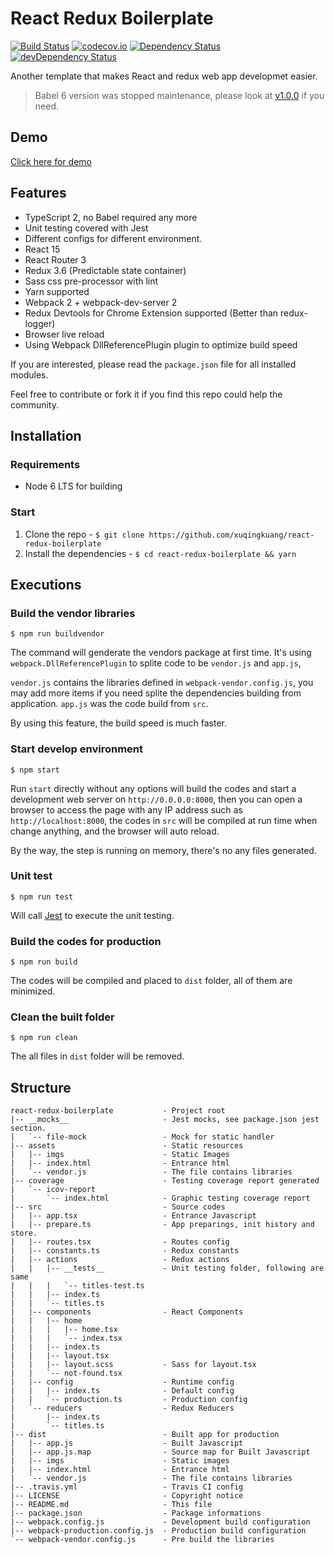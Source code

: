 # React Redux Boilerplate

[![Build Status](https://travis-ci.org/xuqingkuang/react-redux-boilerplate.svg?branch=master)](https://travis-ci.org/xuqingkuang/react-redux-boilerplate)
[![codecov.io](https://codecov.io/github/xuqingkuang/react-redux-boilerplate/coverage.svg?branch=master)](https://codecov.io/github/xuqingkuang/react-redux-boilerplate?branch=master)
[![Dependency Status](https://david-dm.org/xuqingkuang/react-redux-boilerplate.svg)](https://david-dm.org/xuqingkuang/react-redux-boilerplate)
[![devDependency Status](https://david-dm.org/xuqingkuang/react-redux-boilerplate/dev-status.svg)](https://david-dm.org/xuqingkuang/react-redux-boilerplate#info=devDependencies)

Another template that makes React and redux web app developmet easier.

> Babel 6 version was stopped maintenance, please look at [v1.0.0](https://github.com/xuqingkuang/react-redux-boilerplate/releases/tag/v1.0.0) if you need.

## Demo

[Click here for demo](http://xuqingkuang.github.io/react-redux-boilerplate)

## Features

* TypeScript 2, no Babel required any more
* Unit testing covered with Jest
* Different configs for different environment.
* React 15
* React Router 3
* Redux 3.6 (Predictable state container)
* Sass css pre-processor with lint
* Yarn supported
* Webpack 2 + webpack-dev-server 2
* Redux Devtools for Chrome Extension supported (Better than redux-logger)
* Browser live reload
* Using Webpack DllReferencePlugin plugin to optimize build speed

If you are interested, please read the `package.json` file for all installed modules.

Feel free to contribute or fork it if you find this repo could help the community.

## Installation

### Requirements

* Node 6 LTS for building

### Start

1. Clone the repo - `$ git clone https://github.com/xuqingkuang/react-redux-boilerplate`
2. Install the dependencies - `$ cd react-redux-boilerplate && yarn`

## Executions

### Build the vendor libraries

    $ npm run buildvendor

The command will genderate the vendors package at first time. It's using `webpack.DllReferencePlugin`
to splite code to be `vendor.js` and `app.js`,

`vendor.js` contains the libraries defined in `webpack-vendor.config.js`, you may add more
items if you need splite the dependencies building from application.
`app.js` was the code build from `src`.

By using this feature, the build speed is much faster.

### Start develop environment

    $ npm start

Run `start` directly without any options will build the codes and start a
development web server on `http://0.0.0.0:8000`, then you can open a browser to
access the page with any IP address such as `http://localhost:8000`,
the codes in `src` will be compiled at run time when change anything, and the
browser will auto reload.

By the way, the step is running on memory, there's no any files generated.

### Unit test

    $ npm run test

Will call [Jest](http://facebook.github.io/jest) to execute the unit testing.

### Build the codes for production

    $ npm run build

The codes will be compiled and placed to `dist` folder, all of them are
minimized.

###  Clean the built folder

    $ npm run clean

The all files in `dist` folder will be removed.

## Structure

    react-redux-boilerplate           - Project root
    |-- __mocks__                     - Jest mocks, see package.json jest section.
    |   `-- file-mock                 - Mock for static handler
    |-- assets                        - Static resources
    |   |-- imgs                      - Static Images
    |   |-- index.html                - Entrance html
    |   `-- vendor.js                 - The file contains libraries
    |-- coverage                      - Testing coverage report generated
    |   `-- icov-report
    |       `-- index.html            - Graphic testing coverage report
    |-- src                           - Source codes
    |   |-- app.tsx                   - Entrance Javascript
    |   |-- prepare.ts                - App preparings, init history and store.
    |   |-- routes.tsx                - Routes config
    |   |-- constants.ts              - Redux constants
    |   |-- actions                   - Redux actions
    |   |   |-- __tests__             - Unit testing folder, following are same
    |   |   |   `-- titles-test.ts
    |   |   |-- index.ts
    |   |   `-- titles.ts
    |   |-- components                - React Components
    |   |   |-- home
    |   |   |   |-- home.tsx
    |   |   |   `-- index.tsx
    |   |   |-- index.ts
    |   |   |-- layout.tsx
    |   |   |-- layout.scss           - Sass for layout.tsx
    |   |   `-- not-found.tsx
    |   |-- config                    - Runtime config
    |   |   |-- index.ts              - Default config
    |   |   `-- production.ts         - Production config
    |   `-- reducers                  - Redux Reducers
    |       |-- index.ts
    |       `-- titles.ts
    |-- dist                          - Built app for production
    |   |-- app.js                    - Built Javascript
    |   |-- app.js.map                - Source map for Built Javascript
    |   |-- imgs                      - Static images
    |   |-- index.html                - Entrance html
    |   `-- vendor.js                 - The file contains libraries
    |-- .travis.yml                   - Travis CI config
    |-- LICENSE                       - Copyright notice
    |-- README.md                     - This file
    |-- package.json                  - Package informations
    |-- webpack.config.js             - Development build configuration
    |-- webpack-production.config.js  - Production build configuration
    `-- webpack-vendor.config.js      - Pre build the libraries
